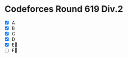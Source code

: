 # Codeforces Round 619 Div.2

- [x] A
- [x] B
- [x] C
- [x] D
- [x] E:bookmark_tabs:
- [ ] F:bookmark_tabs: